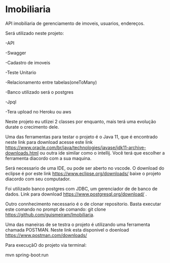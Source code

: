 # Imobiliaria
API imobiliaria de gerenciamento de imoveis, usuarios, endereços.

Será utilizado neste projeto:

-API

-Swagger

-Cadastro de imoveis

-Teste Unitario

-Relacionamento entre tabelas(oneToMany)

-Banco utilizado será o postgres

-Jpql

-Tera upload no Heroku ou aws


Neste projeto eu utlizei 2 classes por enquanto, mais terá uma evolução durate o crecimento dele.

Uma das ferramentas para testar o projeto é o Java 11, que é encontrado neste link para download acesse este link https://www.oracle.com/br/java/technologies/javase/jdk11-archive-downloads.html ou outra ide similar como o intellij. Você terá que escolher a ferramenta diacordo com a sua maquina.

Será necessario de uma IDE, ou pode ser aberto no vscode. O download do eclipse é por este link https://www.eclipse.org/downloads/ baixe o projeto diacordo com seu computador.

Foi utilizado banco postgres com JDBC, um gerenciador de de banco de dados. Link para download https://www.postgresql.org/download/ .

Outro connhecimento necessario é o de clonar repositorio. Basta executar este comando no prompt de comando: git clone https://github.com/guismeiram/Imobiliaria.

Uma das maneiras de se testra o projeto é utilizando uma ferramenta chamada POSTMAN. Neste link esta disponivel o doenload https://www.postman.com/downloads/



Para execuçãO do projeto via terminal:

mvn spring-boot:run
